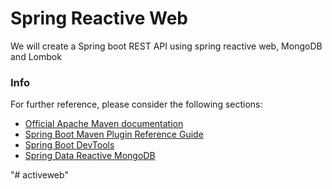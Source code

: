 # Spring Reactive Web
We will create a Spring boot REST API using spring reactive web, MongoDB and Lombok

### Info
For further reference, please consider the following sections:

* [Official Apache Maven documentation](https://maven.apache.org/guides/index.html)
* [Spring Boot Maven Plugin Reference Guide](https://docs.spring.io/spring-boot/docs/2.2.1.RELEASE/maven-plugin/)
* [Spring Boot DevTools](https://docs.spring.io/spring-boot/docs/2.2.1.RELEASE/reference/htmlsingle/#using-boot-devtools)
* [Spring Data Reactive MongoDB](https://docs.spring.io/spring-boot/docs/2.2.1.RELEASE/reference/htmlsingle/#boot-features-mongodb)

"# activeweb" 
